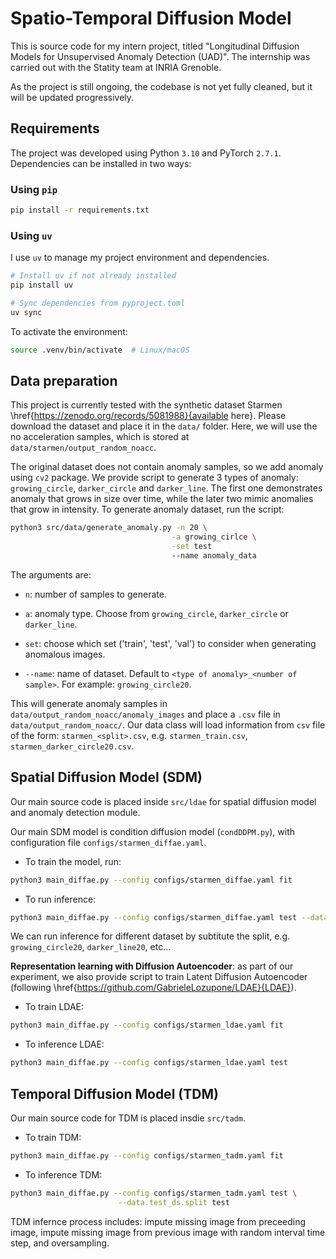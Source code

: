# Spatio-Temporal Diffusion Model 

This is source code for my intern project, titled "Longitudinal Diffusion Models for Unsupervised Anomaly Detection (UAD)". The internship was carried out with the Statity team at INRIA Grenoble.

As the project is still ongoing, the codebase is not yet fully cleaned, but it will be updated progressively.

## Requirements

The project was developed using Python `3.10` and PyTorch `2.7.1`.  
Dependencies can be installed in two ways:  

### Using `pip`  

```bash
pip install -r requirements.txt
```

### Using `uv`

I use `uv` to manage my project environment and dependencies. 

```bash
# Install uv if not already installed
pip install uv

# Sync dependencies from pyproject.toml
uv sync
```

To activate the environment: 

```bash
source .venv/bin/activate  # Linux/macOS
```

## Data preparation

This project is currently tested with the synthetic dataset Starmen \href{https://zenodo.org/records/5081988}{available here}. Please download the dataset and place it in the `data/` folder. Here, we will use the no acceleration samples, which is stored at `data/starmen/output_random_noacc`. 

The original dataset does not contain anomaly samples, so we add anomaly using `cv2` package. We provide script to generate 3 types of anomaly: `growing_circle`, `darker_circle` and `darker_line`. The first one demonstrates anomaly that grows in size over time, while the later two mimic anomalies that grow in intensity. To generate anomaly dataset, run the script:

```bash
python3 src/data/generate_anomaly.py -n 20 \
                                    -a growing_cirlce \
                                    -set test
                                    --name anomaly_data
```

The arguments are: 

- `n`: number of samples to generate. 

- `a`: anomaly type. Choose from `growing_circle`, `darker_circle` or `darker_line`.

- `set`: choose which set ('train', 'test', 'val') to consider when generating anomalous images.

- `--name`: name of dataset. Default to `<type of anomaly>_<number of sample>`. For example: `growing_circle20`.

This will generate anomaly samples in `data/output_random_noacc/anomaly_images` and place a `.csv` file in `data/output_random_noacc/`. Our data class will load information from `csv` file of the form: `starmen_<split>.csv`, e.g. `starmen_train.csv`, `starmen_darker_circle20.csv`. 

## Spatial Diffusion Model (SDM)

Our main source code is placed inside `src/ldae` for spatial diffusion model and anomaly detection module.

Our main SDM model is condition diffusion model (`condDDPM.py`), with configuration file `configs/starmen_diffae.yaml`. 

- To train the model, run: 

```bash
python3 main_diffae.py --config configs/starmen_diffae.yaml fit 
```

- To run inference: 

```bash
python3 main_diffae.py --config configs/starmen_diffae.yaml test --data.test_ds.split test
```

We can run inference for different dataset by subtitute the split, e.g. `growing_circle20`, `darker_line20`, etc...

**Representation learning with Diffusion Autoencoder**: as part of our experiment, we also provide script to train Latent Diffusion Autoencoder (following \href{https://github.com/GabrieleLozupone/LDAE}{LDAE}). 

- To train LDAE: 

```bash
python3 main_diffae.py --config configs/starmen_ldae.yaml fit
```

- To inference LDAE: 

```bash
python3 main_diffae.py --config configs/starmen_ldae.yaml test
```

## Temporal Diffusion Model (TDM)

Our main source code for TDM is placed insdie `src/tadm`. 

- To train TDM: 

```bash
python3 main_diffae.py --config configs/starmen_tadm.yaml fit
```

- To inference TDM: 

```bash
python3 main_diffae.py --config configs/starmen_tadm.yaml test \
                        --data.test_ds.split test
```

TDM infernce process includes: impute missing image from preceeding image, impute missing image from previous image with random interval time step, and oversampling. 